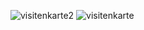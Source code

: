 ![visitenkarte2](https://user-images.githubusercontent.com/113173261/201372794-84aa154e-f4b3-41f4-8b3e-4ac8071867d1.png)
![visitenkarte](https://user-images.githubusercontent.com/113173261/201372813-962badc9-1925-4730-91f7-2bdc1ee98941.png)
